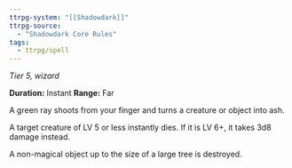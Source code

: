 ```yaml
---
ttrpg-system: "[[Shadowdark]]"
ttrpg-source: 
  - "Shadowdark Core Rules"
tags:
  - ttrpg/spell
---
```

*Tier 5, wizard*

**Duration:** Instant
**Range:** Far

A green ray shoots from your finger and turns a creature or object into ash.

A target creature of LV 5 or less instantly dies. If it is LV 6+, it takes 3d8 damage instead.

A non-magical object up to the size of a large tree is destroyed.


